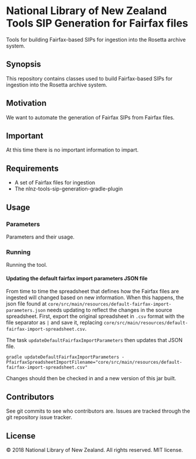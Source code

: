 # National Library of New Zealand Tools SIP Generation for Fairfax files

Tools for building Fairfax-based SIPs for ingestion into the Rosetta archive system.

## Synopsis

This repository contains classes used to build Fairfax-based SIPs for ingestion into the Rosetta archive system.

## Motivation

We want to automate the generation of Fairfax SIPs from Fairfax files.

## Important

At this time there is no important information to impart.

## Requirements

- A set of Fairfax files for ingestion
- The nlnz-tools-sip-generation-gradle-plugin

## Usage

### Parameters

Parameters and their usage.

### Running

Running the tool.

#### Updating the default fairfax import parameters JSON file
From time to time the spreadsheet that defines how the Fairfax files are ingested will changed based on new information.
When this happens, the json file found at `core/src/main/resources/default-fairfax-import-parameters.json` needs
updating to reflect the changes in the source spreadsheet. First, export the original spreadsheet in `.csv` format
with the file separator as `|` and save it, replacing `core/src/main/resources/default-fairfax-import-spreadsheet.csv`.

The task `updateDefaultFairfaxImportParameters` then updates that JSON file.
```
gradle updateDefaultFairfaxImportParameters -PfairfaxSpreadsheetImportFilename="core/src/main/resources/default-fairfax-import-spreadsheet.csv"
```

Changes should then be checked in and a new version of this jar built.

## Contributors

See git commits to see who contributors are. Issues are tracked through the git repository issue tracker.

## License

&copy; 2018 National Library of New Zealand. All rights reserved. MIT license.
